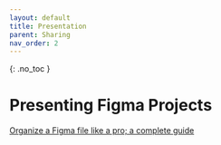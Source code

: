 ```yaml
---
layout: default
title: Presentation
parent: Sharing
nav_order: 2
---
```


{: .no_toc }

# Presenting Figma Projects

[Organize a Figma file like a pro; a complete guide](https://blog.prototypr.io/organizing-figma-file-3c9d4a4c39f3)

